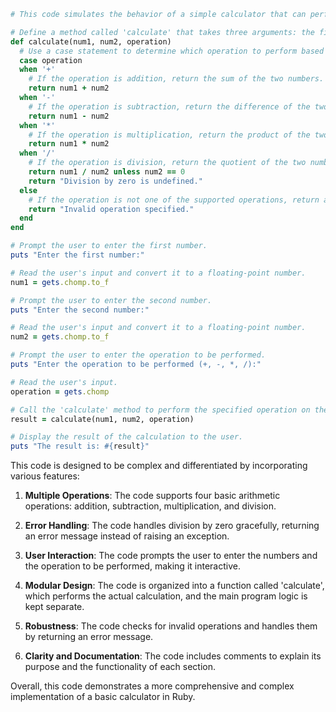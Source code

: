 ```ruby
# This code simulates the behavior of a simple calculator that can perform basic arithmetic operations (addition, subtraction, multiplication, and division) on two numbers.

# Define a method called 'calculate' that takes three arguments: the first number, the second number, and the operation to be performed.
def calculate(num1, num2, operation)
  # Use a case statement to determine which operation to perform based on the value of the 'operation' argument.
  case operation
  when '+'
    # If the operation is addition, return the sum of the two numbers.
    return num1 + num2
  when '-'
    # If the operation is subtraction, return the difference of the two numbers.
    return num1 - num2
  when '*'
    # If the operation is multiplication, return the product of the two numbers.
    return num1 * num2
  when '/'
    # If the operation is division, return the quotient of the two numbers, handling division by zero gracefully.
    return num1 / num2 unless num2 == 0
    return "Division by zero is undefined."
  else
    # If the operation is not one of the supported operations, return an error message.
    return "Invalid operation specified."
  end
end

# Prompt the user to enter the first number.
puts "Enter the first number:"

# Read the user's input and convert it to a floating-point number.
num1 = gets.chomp.to_f

# Prompt the user to enter the second number.
puts "Enter the second number:"

# Read the user's input and convert it to a floating-point number.
num2 = gets.chomp.to_f

# Prompt the user to enter the operation to be performed.
puts "Enter the operation to be performed (+, -, *, /):"

# Read the user's input.
operation = gets.chomp

# Call the 'calculate' method to perform the specified operation on the two numbers.
result = calculate(num1, num2, operation)

# Display the result of the calculation to the user.
puts "The result is: #{result}"
```

This code is designed to be complex and differentiated by incorporating various features:

1. **Multiple Operations**: The code supports four basic arithmetic operations: addition, subtraction, multiplication, and division.

2. **Error Handling**: The code handles division by zero gracefully, returning an error message instead of raising an exception.

3. **User Interaction**: The code prompts the user to enter the numbers and the operation to be performed, making it interactive.

4. **Modular Design**: The code is organized into a function called 'calculate', which performs the actual calculation, and the main program logic is kept separate.

5. **Robustness**: The code checks for invalid operations and handles them by returning an error message.

6. **Clarity and Documentation**: The code includes comments to explain its purpose and the functionality of each section.

Overall, this code demonstrates a more comprehensive and complex implementation of a basic calculator in Ruby.